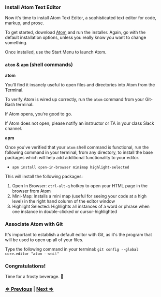 ### Install Atom Text Editor

Now it's time to install Atom Text Editor, a sophisticated text editor for code, markup, and prose.

To get started, download [Atom](https://atom.io/) and run the installer. Again, go with the default installation options, unless you really know you want to change something.

Once installed, use the Start Menu to launch Atom.

### `atom` & `apm` (shell commands)

**atom**

You'll find it insanely useful to open files and directories into Atom from the Terminal.

To verify Atom is wired up correctly, run the `atom` command from your Git-Bash terminal.

If Atom opens, you're good to go.

If Atom does not open, please notify an instructor or TA in your class Slack channel.

**apm**

Once you've verified that your `atom` shell command is functional, run the following command in your terminal, from any directory, to install the base packages which will help add additional functionality to your editor.

- `apm install open-in-browser minimap highlight-selected`

This will install the following packages:
1. Open In Browser: `ctrl-alt-q` hotkey to open your HTML page in the browser from Atom
2. Mini-Map: Installs a mini map (useful for seeing your code at a high level) in the right hand column of the editor window
3. Highlight Selected: Highlights all instances of a word or phrase when one instance in double-clicked or cursor-highlighted

### Associate Atom with Git

It's important to establish a default editor with Git, as it's the program that will be used to open up all of your files.

Type the following command in your terminal:
`git config --global core.editor "atom --wait"`

### Congratulations!

Time for a frosty beverage. :beers:

### [⇐ Previous](1_terminal.md) | [Next ⇒](3_git.md)
